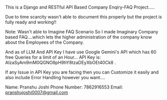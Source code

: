 This is a Django and RESTful API Based Company Enqiry-FAQ Project.....

Due to time scarcity wasn't able to document this properly but the project is fully ready and working!!

Note: Wasn't able to Imagine FAQ Scenario So I made Imaginary Company based FAQ....which lets the higher administration of the company know about the Employees of the Company.

And as of LLM And API Key I have use Google Gemini's API which has 60 free Queries for a limit of an Hour... API Key is: AIzaSyAm9mM0QGNO8pH9hY8tzaDEyXbOEt40Ck8 .

If any Issue in API Key you are facing then you can Customize it easily and also include Error Handling however you want....

Name: Pranshu Joshi
Phone Number: 7862916553
Email: pranshujoshi0007@gmail.com

